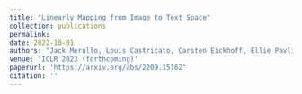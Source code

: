 ```yaml
---
title: "Linearly Mapping from Image to Text Space"
collection: publications
permalink: 
date: 2022-10-01
authors: "Jack Merullo, Louis Castricato, Carsten Eickhoff, Ellie Pavlick"
venue: 'ICLR 2023 (forthcoming)'
paperurl: 'https://arxiv.org/abs/2209.15162'
citation: ''
---
```

